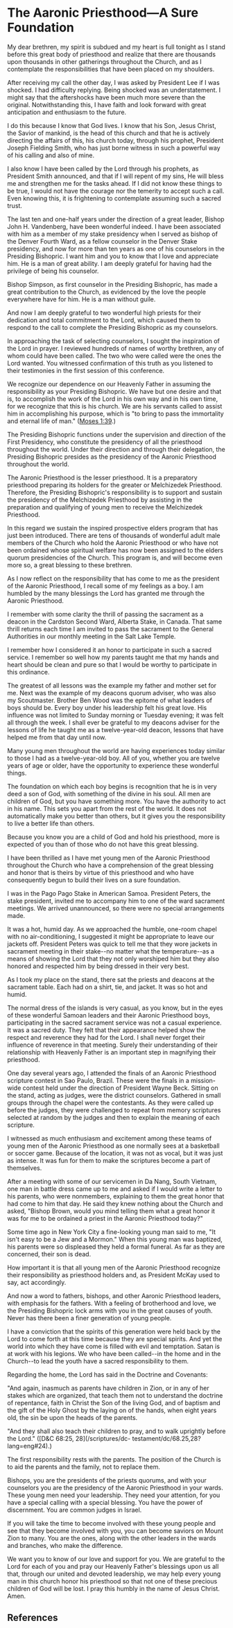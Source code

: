# The Aaronic Priesthood—A Sure Foundation

My dear brethren, my spirit is subdued and my heart is full tonight as I stand
before this great body of priesthood and realize that there are thousands upon
thousands in other gatherings throughout the Church, and as I contemplate the
responsibilities that have been placed on my shoulders.

After receiving my call the other day, I was asked by President Lee if I was
shocked. I had difficulty replying. Being shocked was an understatement. I
might say that the aftershocks have been much more severe than the original.
Notwithstanding this, I have faith and look forward with great anticipation
and enthusiasm to the future.

I do this because I know that God lives. I know that his Son, Jesus Christ,
the Savior of mankind, is the head of this church and that he is actively
directing the affairs of this, his church today, through his prophet,
President Joseph Fielding Smith, who has just borne witness in such a powerful
way of his calling and also of mine.

I also know I have been called by the Lord through his prophets, as President
Smith announced, and that if I will repent of my sins, He will bless me and
strengthen me for the tasks ahead. If I did not know these things to be true,
I would not have the courage nor the temerity to accept such a call. Even
knowing this, it is frightening to contemplate assuming such a sacred trust.

The last ten and one-half years under the direction of a great leader, Bishop
John H. Vandenberg, have been wonderful indeed. I have been associated with
him as a member of my stake presidency when I served as bishop of the Denver
Fourth Ward, as a fellow counselor in the Denver Stake presidency, and now for
more than ten years as one of his counselors in the Presiding Bishopric. I
want him and you to know that I love and appreciate him. He is a man of great
ability. I am deeply grateful for having had the privilege of being his
counselor.

Bishop Simpson, as first counselor in the Presiding Bishopric, has made a
great contribution to the Church, as evidenced by the love the people
everywhere have for him. He is a man without guile.

And now I am deeply grateful to two wonderful high priests for their
dedication and total commitment to the Lord, which caused them to respond to
the call to complete the Presiding Bishopric as my counselors.

In approaching the task of selecting counselors, I sought the inspiration of
the Lord in prayer. I reviewed hundreds of names of worthy brethren, any of
whom could have been called. The two who were called were the ones the Lord
wanted. You witnessed confirmation of this truth as you listened to their
testimonies in the first session of this conference.

We recognize our dependence on our Heavenly Father in assuming the
responsibility as your Presiding Bishopric. We have but one desire and that
is, to accomplish the work of the Lord in his own way and in his own time, for
we recognize that this is his church. We are his servants called to assist him
in accomplishing his purpose, which is "to bring to pass the immortality and
eternal life of man." ([Moses 1:39](/scriptures/pgp/moses/1.39?lang=eng#38).)

The Presiding Bishopric functions under the supervision and direction of the
First Presidency, who constitute the presidency of all the priesthood
throughout the world. Under their direction and through their delegation, the
Presiding Bishopric presides as the presidency of the Aaronic Priesthood
throughout the world.

The Aaronic Priesthood is the lesser priesthood. It is a preparatory
priesthood preparing its holders for the greater or Melchizedek Priesthood.
Therefore, the Presiding Bishopric's responsibility is to support and sustain
the presidency of the Melchizedek Priesthood by assisting in the preparation
and qualifying of young men to receive the Melchizedek Priesthood.

In this regard we sustain the inspired prospective elders program that has
just been introduced. There are tens of thousands of wonderful adult male
members of the Church who hold the Aaronic Priesthood or who have not been
ordained whose spiritual welfare has now been assigned to the elders quorum
presidencies of the Church. This program is, and will become even more so, a
great blessing to these brethren.

As I now reflect on the responsibility that has come to me as the president of
the Aaronic Priesthood, I recall some of my feelings as a boy. I am humbled by
the many blessings the Lord has granted me through the Aaronic Priesthood.

I remember with some clarity the thrill of passing the sacrament as a deacon
in the Cardston Second Ward, Alberta Stake, in Canada. That same thrill
returns each time I am invited to pass the sacrament to the General
Authorities in our monthly meeting in the Salt Lake Temple.

I remember how I considered it an honor to participate in such a sacred
service. I remember so well how my parents taught me that my hands and heart
should be clean and pure so that I would be worthy to participate in this
ordinance.

The greatest of all lessons was the example my father and mother set for me.
Next was the example of my deacons quorum adviser, who was also my
Scoutmaster. Brother Ben Wood was the epitome of what leaders of boys should
be. Every boy under his leadership felt his great love. His influence was not
limited to Sunday morning or Tuesday evening; it was felt all through the
week. I shall ever be grateful to my deacons adviser for the lessons of life
he taught me as a twelve-year-old deacon, lessons that have helped me from
that day until now.

Many young men throughout the world are having experiences today similar to
those I had as a twelve-year-old boy. All of you, whether you are twelve years
of age or older, have the opportunity to experience these wonderful things.

The foundation on which each boy begins is recognition that he is in very deed
a son of God, with something of the divine in his soul. All men are children
of God, but you have something more. You have the authority to act in his
name. This sets you apart from the rest of the world. It does not
automatically make you better than others, but it gives you the responsibility
to live a better life than others.

Because you know you are a child of God and hold his priesthood, more is
expected of you than of those who do not have this great blessing.

I have been thrilled as I have met young men of the Aaronic Priesthood
throughout the Church who have a comprehension of the great blessing and honor
that is theirs by virtue of this priesthood and who have consequently begun to
build their lives on a sure foundation.

I was in the Pago Pago Stake in American Samoa. President Peters, the stake
president, invited me to accompany him to one of the ward sacrament meetings.
We arrived unannounced, so there were no special arrangements made.

It was a hot, humid day. As we approached the humble, one-room chapel with no
air-conditioning, I suggested it might be appropriate to leave our jackets
off. President Peters was quick to tell me that they wore jackets in sacrament
meeting in their stake--no matter what the temperature--as a means of showing
the Lord that they not only worshiped him but they also honored and respected
him by being dressed in their very best.

As I took my place on the stand, there sat the priests and deacons at the
sacrament table. Each had on a shirt, tie, and jacket. It was so hot and
humid.

The normal dress of the islands is very casual, as you know, but in the eyes
of these wonderful Samoan leaders and their Aaronic Priesthood boys,
participating in the sacred sacrament service was not a casual experience. It
was a sacred duty. They felt that their appearance helped show the respect and
reverence they had for the Lord. I shall never forget their influence of
reverence in that meeting. Surely their understanding of their relationship
with Heavenly Father is an important step in magnifying their priesthood.

One day several years ago, I attended the finals of an Aaronic Priesthood
scripture contest in Sao Paulo, Brazil. These were the finals in a mission-
wide contest held under the direction of President Wayne Beck. Sitting on the
stand, acting as judges, were the district counselors. Gathered in small
groups through the chapel were the contestants. As they were called up before
the judges, they were challenged to repeat from memory scriptures selected at
random by the judges and then to explain the meaning of each scripture.

I witnessed as much enthusiasm and excitement among these teams of young men
of the Aaronic Priesthood as one normally sees at a basketball or soccer game.
Because of the location, it was not as vocal, but it was just as intense. It
was fun for them to make the scriptures become a part of themselves.

After a meeting with some of our servicemen in Da Nang, South Vietnam, one man
in battle dress came up to me and asked if I would write a letter to his
parents, who were nonmembers, explaining to them the great honor that had come
to him that day. He said they knew nothing about the Church and asked, "Bishop
Brown, would you mind telling them what a great honor it was for me to be
ordained a priest in the Aaronic Priesthood today?"

Some time ago in New York City a fine-looking young man said to me, "It isn't
easy to be a Jew and a Mormon." When this young man was baptized, his parents
were so displeased they held a formal funeral. As far as they are concerned,
their son is dead.

How important it is that all young men of the Aaronic Priesthood recognize
their responsibility as priesthood holders and, as President McKay used to
say, act accordingly.

And now a word to fathers, bishops, and other Aaronic Priesthood leaders, with
emphasis for the fathers. With a feeling of brotherhood and love, we the
Presiding Bishopric lock arms with you in the great causes of youth. Never has
there been a finer generation of young people.

I have a conviction that the spirits of this generation were held back by the
Lord to come forth at this time because they are special spirits. And yet the
world into which they have come is filled with evil and temptation. Satan is
at work with his legions. We who have been called--in the home and in the
Church--to lead the youth have a sacred responsibility to them.

Regarding the home, the Lord has said in the Doctrine and Covenants:

"And again, inasmuch as parents have children in Zion, or in any of her stakes
which are organized, that teach them not to understand the doctrine of
repentance, faith in Christ the Son of the living God, and of baptism and the
gift of the Holy Ghost by the laying on of the hands, when eight years old,
the sin be upon the heads of the parents.

"And they shall also teach their children to pray, and to walk uprightly
before the Lord." ([D&amp;C 68:25, 28](/scriptures/dc-
testament/dc/68.25,28?lang=eng#24).)

The first responsibility rests with the parents. The position of the Church is
to aid the parents and the family, not to replace them.

Bishops, you are the presidents of the priests quorums, and with your
counselors you are the presidency of the Aaronic Priesthood in your wards.
These young men need your leadership. They need your attention, for you have a
special calling with a special blessing. You have the power of discernment.
You are common judges in Israel.

If you will take the time to become involved with these young people and see
that they become involved with you, you can become saviors on Mount Zion to
many. You are the ones, along with the other leaders in the wards and
branches, who make the difference.

We want you to know of our love and support for you. We are grateful to the
Lord for each of you and pray our Heavenly Father's blessings upon us all
that, through our united and devoted leadership, we may help every young man
in this church honor his priesthood so that not one of these precious children
of God will be lost. I pray this humbly in the name of Jesus Christ. Amen.

## References


